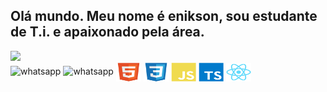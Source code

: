 
## Olá mundo. Meu nome é enikson, sou estudante de T.i. e apaixonado pela área.
<div align="center" style="display: flex; align-itens: center;">
  <a href="https://github.com/Noskine">
  <img height="180em" src="https://github-readme-stats.vercel.app/api?username=Noskine&show_icons=true&theme=github_dark&include_all_commits=true&count_private=true"/>
</div>

  <div style="display: inline-block; align-itens: center;">
  <img align="end" alt="whatsapp" src="https://img.shields.io/badge/WhatsApp-25D366?style=for-the-badge&logo=whatsapp&logoColor=white">
  <img align="end" alt="whatsapp" src="https://img.shields.io/badge/Discord-7289DA?style=for-the-badge&logo=discord&logoColor=white">
    <img align="center" alt="HTML" height="30" width="40" src="https://raw.githubusercontent.com/devicons/devicon/master/icons/html5/html5-original.svg">
  <img align="center" alt="CSS" height="30" width="40" src="https://raw.githubusercontent.com/devicons/devicon/master/icons/css3/css3-original.svg">
  <img align="center" alt="Js" height="30" width="40" src="https://raw.githubusercontent.com/devicons/devicon/master/icons/javascript/javascript-plain.svg">
  <img align="center" alt="Ts" height="30" width="40" src="https://raw.githubusercontent.com/devicons/devicon/master/icons/typescript/typescript-plain.svg">
  <img align="center" alt="React" height="30" width="40" src="https://raw.githubusercontent.com/devicons/devicon/master/icons/react/react-original.svg">
  </div>
